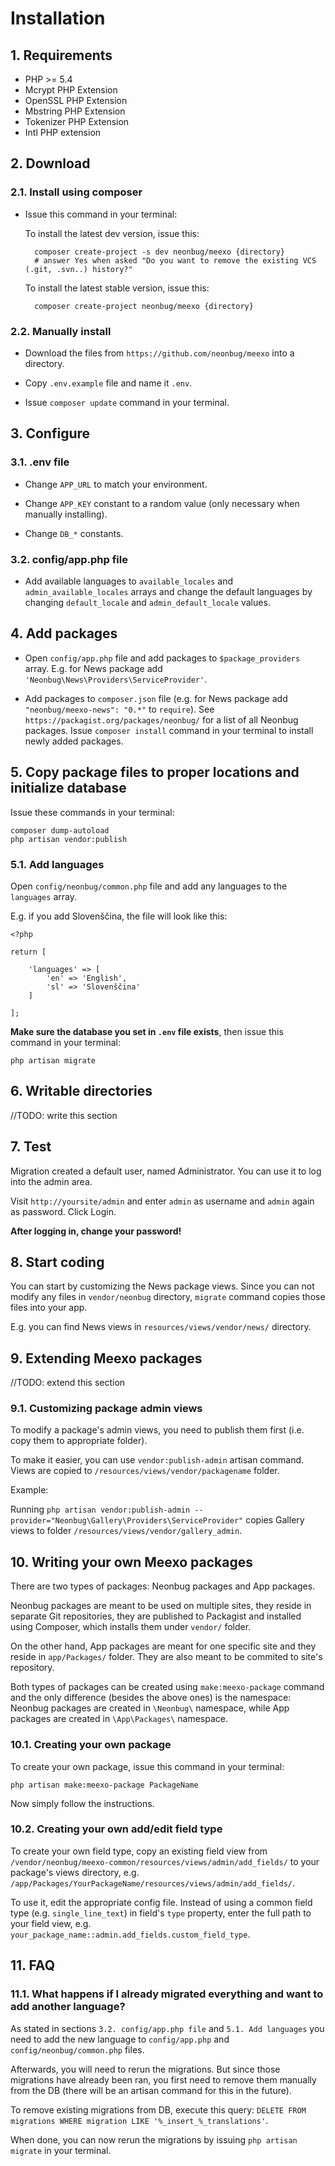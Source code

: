# Installation #

## 1. Requirements ##

* PHP >= 5.4
* Mcrypt PHP Extension
* OpenSSL PHP Extension
* Mbstring PHP Extension
* Tokenizer PHP Extension
* Intl PHP extension

## 2. Download ##

### 2.1. Install using composer

* Issue this command in your terminal:

	To install the latest dev version, issue this:
		
		composer create-project -s dev neonbug/meexo {directory}
		# answer Yes when asked "Do you want to remove the existing VCS (.git, .svn..) history?"
	
	To install the latest stable version, issue this:
		
		composer create-project neonbug/meexo {directory}

### 2.2. Manually install

* Download the files from `https://github.com/neonbug/meexo` into a directory. 

* Copy `.env.example` file and name it `.env`.

* Issue `composer update` command in your terminal.
 
## 3. Configure

### 3.1. .env file

* Change `APP_URL` to match your environment.

* Change `APP_KEY` constant to a random value (only necessary when manually installing).

* Change `DB_*` constants.

### 3.2. config/app.php file

* Add available languages to `available_locales` and `admin_available_locales` arrays and change the default languages by changing `default_locale` and `admin_default_locale` values.

## 4. Add packages

* Open `config/app.php` file and add packages to `$package_providers` array. E.g. for News package add `'Neonbug\News\Providers\ServiceProvider'`.

* Add packages to `composer.json` file (e.g. for News package add `"neonbug/meexo-news": "0.*"` to `require`). See `https://packagist.org/packages/neonbug/` for a list of all Neonbug packages. Issue `composer install` command in your terminal to install newly added packages.

## 5. Copy package files to proper locations and initialize database

Issue these commands in your terminal:
```
composer dump-autoload
php artisan vendor:publish
```

### 5.1. Add languages

Open `config/neonbug/common.php` file and add any languages to the `languages` array.

E.g. if you add Slovenščina, the file will look like this:

```
<?php

return [
	
	'languages' => [
		'en' => 'English', 
		'sl' => 'Slovenščina'
	]
	
];
```

**Make sure the database you set in `.env` file exists**, then issue this command in your terminal:

```
php artisan migrate
```

## 6. Writable directories

//TODO: write this section

## 7. Test

Migration created a default user, named Administrator. You can use it to log into the admin area.

Visit `http://yoursite/admin` and enter `admin` as username and `admin` again as password. Click Login.

**After logging in, change your password!**

## 8. Start coding

You can start by customizing the News package views. Since you can not modify any files in `vendor/neonbug` directory, `migrate` command copies those files into your app.

E.g. you can find News views in `resources/views/vendor/news/` directory.

## 9. Extending Meexo packages

//TODO: extend this section

### 9.1. Customizing package admin views

To modify a package's admin views, you need to publish them first (i.e. copy them to appropriate folder).

To make it easier, you can use `vendor:publish-admin` artisan command. Views are copied to `/resources/views/vendor/packagename` folder.

Example:

Running `php artisan vendor:publish-admin --provider="Neonbug\Gallery\Providers\ServiceProvider"` copies Gallery views to folder `/resources/views/vendor/gallery_admin`.

## 10. Writing your own Meexo packages

There are two types of packages: Neonbug packages and App packages.

Neonbug packages are meant to be used on multiple sites, they reside in separate Git repositories, they are published to Packagist and installed using Composer, which installs them under `vendor/` folder.

On the other hand, App packages are meant for one specific site and they reside in `app/Packages/` folder. They are also meant to be commited to site's repository.

Both types of packages can be created using `make:meexo-package` command and the only difference (besides the above ones) is the namespace: Neonbug packages are created in `\Neonbug\` namespace, while App packages are created in `\App\Packages\` namespace. 

### 10.1. Creating your own package

To create your own package, issue this command in your terminal:

```
php artisan make:meexo-package PackageName
```

Now simply follow the instructions.

### 10.2. Creating your own add/edit field type
  
To create your own field type, copy an existing field view from `/vendor/neonbug/meexo-common/resources/views/admin/add_fields/` to your package's views directory, e.g. `/app/Packages/YourPackageName/resources/views/admin/add_fields/`.

To use it, edit the appropriate config file. Instead of using a common field type (e.g. `single_line_text`) in field's `type` property, enter the full path to your field view, e.g. `your_package_name::admin.add_fields.custom_field_type`.

## 11. FAQ

### 11.1. What happens if I already migrated everything and want to add another language?

As stated in sections `3.2. config/app.php file` and `5.1. Add languages` you need to add the new language to `config/app.php` and `config/neonbug/common.php` files.

Afterwards, you will need to rerun the migrations. But since those migrations have already been ran, you first need to remove them manually from the DB (there will be an artisan command for this in the future).

To remove existing migrations from DB, execute this query: `DELETE FROM migrations WHERE migration LIKE '%_insert_%_translations'`.

When done, you can now rerun the migrations by issuing `php artisan migrate` in your terminal.
